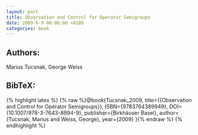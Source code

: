 ```yaml
---
layout: post
title: Observation and Control for Operator Semigroups
date: 2009-6-9 00:00:00 +0100
categories: book
---
```


## Authors:
Marius Tucsnak, George Weiss

## BibTeX:
{% highlight latex %}
{% raw %}@book{Tucsnak_2009,
  title={{Observation and Control for Operator Semigroups}},
  ISBN={9783764389949},
  DOI={10.1007/978-3-7643-8994-9},
  publisher={Birkhäuser Basel},
  author={Tucsnak, Marius and Weiss, George},
  year={2009}
}{% endraw %}
{% endhighlight %}

